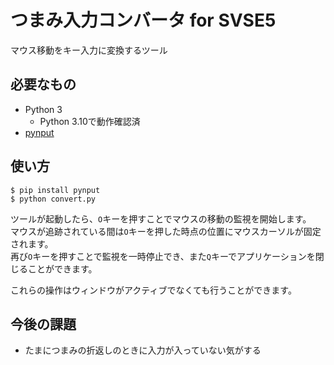 # つまみ入力コンバータ for SVSE5
マウス移動をキー入力に変換するツール

## 必要なもの
- Python 3
  - Python 3.10で動作確認済
- [pynput](https://pypi.org/project/pynput/)

## 使い方
```
$ pip install pynput
$ python convert.py
```

ツールが起動したら、`O`キーを押すことでマウスの移動の監視を開始します。  
マウスが追跡されている間は`O`キーを押した時点の位置にマウスカーソルが固定されます。  
再び`O`キーを押すことで監視を一時停止でき、また`Q`キーでアプリケーションを閉じることができます。

これらの操作はウィンドウがアクティブでなくても行うことができます。

## 今後の課題
- たまにつまみの折返しのときに入力が入っていない気がする